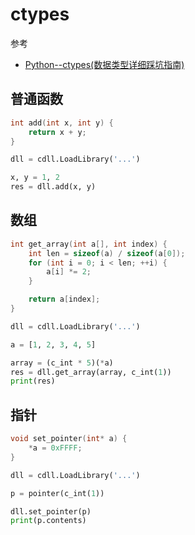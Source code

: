 <!--
 * @Description: 
 * @Version: 1.0
 * @Author: 
 * @Email: 
 * @Date: 2023-11-18 21:54:04
 * @LastEditors: dmjcb
 * @LastEditTime: 2023-11-19 22:52:35
-->
# ctypes

参考

- [Python--ctypes(数据类型详细踩坑指南)](https://zhuanlan.zhihu.com/p/145165873)

## 普通函数

```c++
int add(int x, int y) {
    return x + y;
}
```

```py
dll = cdll.LoadLibrary('...')

x, y = 1, 2
res = dll.add(x, y)
```

## 数组

```c
int get_array(int a[], int index) {
    int len = sizeof(a) / sizeof(a[0]);
    for (int i = 0; i < len; ++i) {
        a[i] *= 2;
    }

    return a[index];
}
```

```py
dll = cdll.LoadLibrary('...')

a = [1, 2, 3, 4, 5]

array = (c_int * 5)(*a)
res = dll.get_array(array, c_int(1))
print(res)

```


## 指针

```c++
void set_pointer(int* a) {
    *a = 0xFFFF;
}
```

```py
dll = cdll.LoadLibrary('...')

p = pointer(c_int(1))

dll.set_pointer(p)
print(p.contents)
```